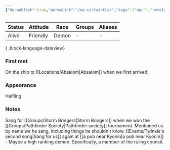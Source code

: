 ```yaml
---
{"dg-publish":true,"permalink":"/np-cs/twinkle/","tags":["npc"],"noteIcon":"npc","created":"2023-12-28T00:47:32.981+01:00","updated":"2024-01-08T12:44:43.168+01:00"}
---
```


| Status | Attitude | Race  | Groups | Aliases |
| ------ | -------- | ----- | ------ | ------- |
| Alive  | Friendly | Demon | \-     | \-      |

{ .block-language-dataview}
### First met
On the ship to [[Locations/Absalom\|Absalom]] when we first arrived.
### Appearance
Halfling
### Notes
Sang for [[Groups/Storm Bringers\|Storm Bringers]] when we won the [[Groups/Pathfinder Society\|Pathfinder society]] tournament. Mentioned us by name we he sang, including things he shouldn't know.
[[Events/Twinkle's second song\|Sang for us]] again at [[a pub near Kyonin\|a pub near Kyonin]] -  Maybe a high ranking demon. Specifically, a member of the ruling council.